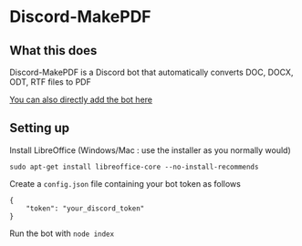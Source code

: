 # Discord-MakePDF

## What this does

Discord-MakePDF is a Discord bot that automatically converts DOC, DOCX, ODT, RTF files to PDF

[You can also directly add the bot here](https://discordapp.com/oauth2/authorize?client_id=689807933415882762&scope=bot&permissions=52224)

## Setting up
Install LibreOffice (Windows/Mac : use the installer as you normally would)
```
sudo apt-get install libreoffice-core --no-install-recommends
```
Create a `config.json` file containing your bot token as follows
```
{
	"token": "your_discord_token"
}
```
Run the bot with `node index`